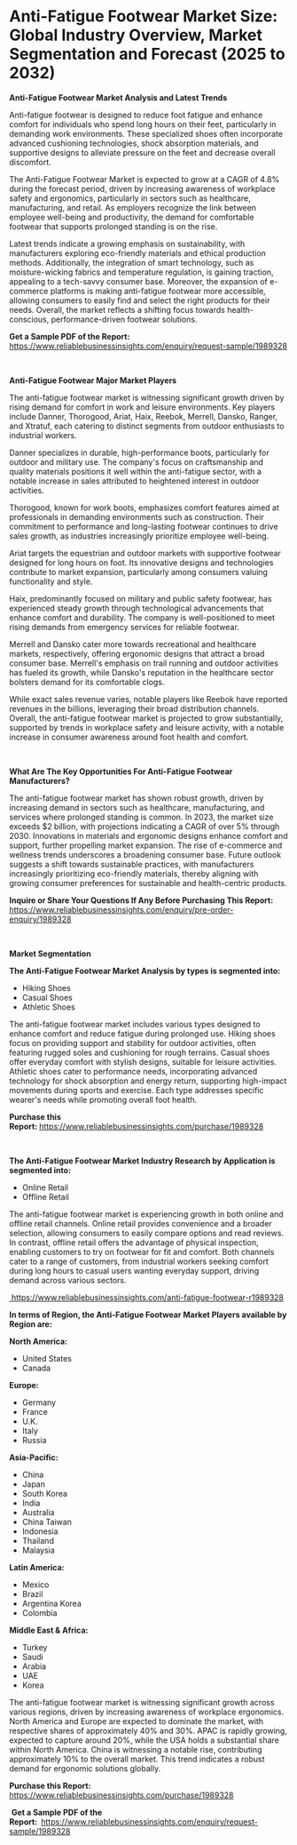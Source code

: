 <p><h1>Anti-Fatigue Footwear Market Size: Global Industry Overview, Market Segmentation and Forecast (2025 to 2032)</h1></p><p><strong>Anti-Fatigue Footwear Market Analysis and Latest Trends</strong></p>
<p><p>Anti-fatigue footwear is designed to reduce foot fatigue and enhance comfort for individuals who spend long hours on their feet, particularly in demanding work environments. These specialized shoes often incorporate advanced cushioning technologies, shock absorption materials, and supportive designs to alleviate pressure on the feet and decrease overall discomfort. </p><p>The Anti-Fatigue Footwear Market is expected to grow at a CAGR of 4.8% during the forecast period, driven by increasing awareness of workplace safety and ergonomics, particularly in sectors such as healthcare, manufacturing, and retail. As employers recognize the link between employee well-being and productivity, the demand for comfortable footwear that supports prolonged standing is on the rise.</p><p>Latest trends indicate a growing emphasis on sustainability, with manufacturers exploring eco-friendly materials and ethical production methods. Additionally, the integration of smart technology, such as moisture-wicking fabrics and temperature regulation, is gaining traction, appealing to a tech-savvy consumer base. Moreover, the expansion of e-commerce platforms is making anti-fatigue footwear more accessible, allowing consumers to easily find and select the right products for their needs. Overall, the market reflects a shifting focus towards health-conscious, performance-driven footwear solutions.</p></p>
<p><strong>Get a Sample PDF of the Report:&nbsp;</strong> <a href="https://www.reliablebusinessinsights.com/enquiry/request-sample/1989328?utm_campaign=3432&utm_medium=2&utm_source=Github&utm_content=ia&utm_term=15042025&utm_id=anti-fatigue-footwear">https://www.reliablebusinessinsights.com/enquiry/request-sample/1989328</a></p>
<p>&nbsp;</p>
<p><strong>Anti-Fatigue Footwear Major Market Players</strong></p>
<p><p>The anti-fatigue footwear market is witnessing significant growth driven by rising demand for comfort in work and leisure environments. Key players include Danner, Thorogood, Ariat, Haix, Reebok, Merrell, Dansko, Ranger, and Xtratuf, each catering to distinct segments from outdoor enthusiasts to industrial workers.</p><p>Danner specializes in durable, high-performance boots, particularly for outdoor and military use. The company's focus on craftsmanship and quality materials positions it well within the anti-fatigue sector, with a notable increase in sales attributed to heightened interest in outdoor activities.</p><p>Thorogood, known for work boots, emphasizes comfort features aimed at professionals in demanding environments such as construction. Their commitment to performance and long-lasting footwear continues to drive sales growth, as industries increasingly prioritize employee well-being.</p><p>Ariat targets the equestrian and outdoor markets with supportive footwear designed for long hours on foot. Its innovative designs and technologies contribute to market expansion, particularly among consumers valuing functionality and style.</p><p>Haix, predominantly focused on military and public safety footwear, has experienced steady growth through technological advancements that enhance comfort and durability. The company is well-positioned to meet rising demands from emergency services for reliable footwear.</p><p>Merrell and Dansko cater more towards recreational and healthcare markets, respectively, offering ergonomic designs that attract a broad consumer base. Merrell's emphasis on trail running and outdoor activities has fueled its growth, while Dansko's reputation in the healthcare sector bolsters demand for its comfortable clogs.</p><p>While exact sales revenue varies, notable players like Reebok have reported revenues in the billions, leveraging their broad distribution channels. Overall, the anti-fatigue footwear market is projected to grow substantially, supported by trends in workplace safety and leisure activity, with a notable increase in consumer awareness around foot health and comfort.</p></p>
<p>&nbsp;</p>
<p><strong>What Are The Key Opportunities For Anti-Fatigue Footwear Manufacturers?</strong></p>
<p><p>The anti-fatigue footwear market has shown robust growth, driven by increasing demand in sectors such as healthcare, manufacturing, and services where prolonged standing is common. In 2023, the market size exceeds $2 billion, with projections indicating a CAGR of over 5% through 2030. Innovations in materials and ergonomic designs enhance comfort and support, further propelling market expansion. The rise of e-commerce and wellness trends underscores a broadening consumer base. Future outlook suggests a shift towards sustainable practices, with manufacturers increasingly prioritizing eco-friendly materials, thereby aligning with growing consumer preferences for sustainable and health-centric products.</p></p>
<p><strong>Inquire or Share Your Questions If Any Before Purchasing This Report:</strong> <a href="https://www.reliablebusinessinsights.com/enquiry/pre-order-enquiry/1989328?utm_campaign=3432&utm_medium=2&utm_source=Github&utm_content=ia&utm_term=15042025&utm_id=anti-fatigue-footwear">https://www.reliablebusinessinsights.com/enquiry/pre-order-enquiry/1989328</a></p>
<p>&nbsp;</p>
<p><strong>Market Segmentation</strong></p>
<p><strong>The Anti-Fatigue Footwear Market Analysis by types is segmented into:</strong></p>
<p><ul><li>Hiking Shoes</li><li>Casual Shoes</li><li>Athletic Shoes</li></ul></p>
<p><p>The anti-fatigue footwear market includes various types designed to enhance comfort and reduce fatigue during prolonged use. Hiking shoes focus on providing support and stability for outdoor activities, often featuring rugged soles and cushioning for rough terrains. Casual shoes offer everyday comfort with stylish designs, suitable for leisure activities. Athletic shoes cater to performance needs, incorporating advanced technology for shock absorption and energy return, supporting high-impact movements during sports and exercise. Each type addresses specific wearer's needs while promoting overall foot health.</p></p>
<p><strong>Purchase this Report:&nbsp;</strong><a href="https://www.reliablebusinessinsights.com/purchase/1989328?utm_campaign=3432&utm_medium=2&utm_source=Github&utm_content=ia&utm_term=15042025&utm_id=anti-fatigue-footwear">https://www.reliablebusinessinsights.com/purchase/1989328</a></p>
<p>&nbsp;</p>
<p><strong>The Anti-Fatigue Footwear Market Industry Research by Application is segmented into:</strong></p>
<p><ul><li>Online Retail</li><li>Offline Retail</li></ul></p>
<p><p>The anti-fatigue footwear market is experiencing growth in both online and offline retail channels. Online retail provides convenience and a broader selection, allowing consumers to easily compare options and read reviews. In contrast, offline retail offers the advantage of physical inspection, enabling customers to try on footwear for fit and comfort. Both channels cater to a range of customers, from industrial workers seeking comfort during long hours to casual users wanting everyday support, driving demand across various sectors.</p></p>
<p><a href="https://www.reliablebusinessinsights.com/anti-fatigue-footwear-r1989328?utm_campaign=3432&utm_medium=2&utm_source=Github&utm_content=ia&utm_term=15042025&utm_id=anti-fatigue-footwear">&nbsp;https://www.reliablebusinessinsights.com/anti-fatigue-footwear-r1989328</a></p>
<p><strong>In terms of Region, the Anti-Fatigue Footwear Market Players available by Region are:</strong></p>
<p>
    <p> <strong> North America: </strong>
        <ul>
            <li>United States</li>
            <li>Canada</li>
        </ul>
        </p> 
    <p> <strong> Europe: </strong>
        <ul>
            <li>Germany</li>
            <li>France</li>
            <li>U.K.</li>
            <li>Italy</li>
            <li>Russia</li>
        </ul>
        </p> 
    <p> <strong> Asia-Pacific: </strong>
        <ul>
            <li>China</li>
            <li>Japan</li>
            <li>South Korea</li>
            <li>India</li>
            <li>Australia</li>
            <li>China Taiwan</li>
            <li>Indonesia</li>
            <li>Thailand</li>
            <li>Malaysia</li>
        </ul>
        </p> 
    <p> <strong> Latin America: </strong>
        <ul>
            <li>Mexico</li>
            <li>Brazil</li>
            <li>Argentina Korea</li>
            <li>Colombia</li>
        </ul>
        </p> 
    <p> <strong> Middle East & Africa: </strong>
        <ul>
            <li>Turkey</li>
            <li>Saudi</li>
            <li>Arabia</li>
            <li>UAE</li>
            <li>Korea</li>
        </ul>
    </p>
    </p>
<p><p>The anti-fatigue footwear market is witnessing significant growth across various regions, driven by increasing awareness of workplace ergonomics. North America and Europe are expected to dominate the market, with respective shares of approximately 40% and 30%. APAC is rapidly growing, expected to capture around 20%, while the USA holds a substantial share within North America. China is witnessing a notable rise, contributing approximately 10% to the overall market. This trend indicates a robust demand for ergonomic solutions globally.</p></p>
<p><strong>Purchase this Report: </strong><a href="https://www.reliablebusinessinsights.com/purchase/1989328?utm_campaign=3432&utm_medium=2&utm_source=Github&utm_content=ia&utm_term=15042025&utm_id=anti-fatigue-footwear">https://www.reliablebusinessinsights.com/purchase/1989328</a></p>
<p>&nbsp;<strong>Get a Sample PDF of the Report:&nbsp;&nbsp;</strong><a href="https://www.reliablebusinessinsights.com/enquiry/request-sample/1989328?utm_campaign=3432&utm_medium=2&utm_source=Github&utm_content=ia&utm_term=15042025&utm_id=anti-fatigue-footwear">https://www.reliablebusinessinsights.com/enquiry/request-sample/1989328</a></p>
<p><strong></strong></p>
<p><p></p><p></p><p></p></p>